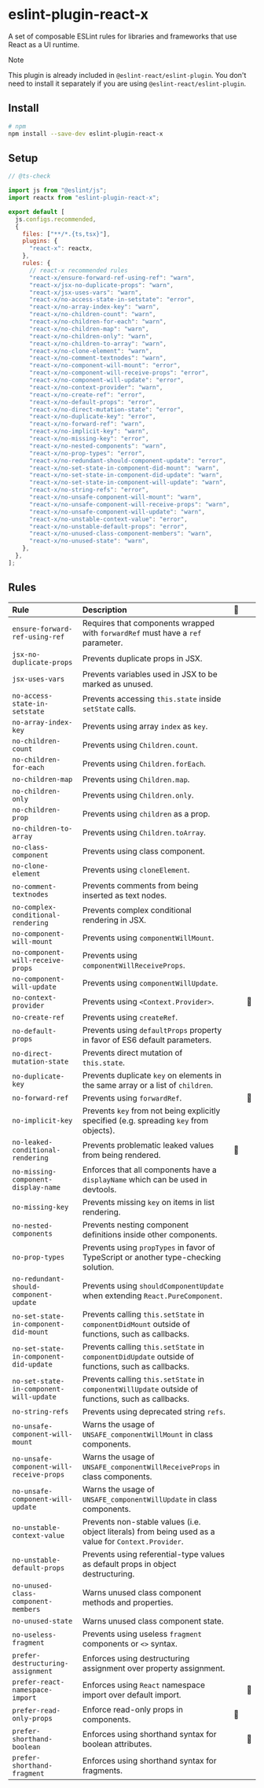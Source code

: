 # eslint-plugin-react-x

A set of composable ESLint rules for libraries and frameworks that use React as a UI runtime.

> [!NOTE]
> This plugin is already included in `@eslint-react/eslint-plugin`. You don't need to install it separately if you are using `@eslint-react/eslint-plugin`.

## Install

```sh
# npm
npm install --save-dev eslint-plugin-react-x
```

## Setup

```js
// @ts-check

import js from "@eslint/js";
import reactx from "eslint-plugin-react-x";

export default [
  js.configs.recommended,
  {
    files: ["**/*.{ts,tsx}"],
    plugins: {
      "react-x": reactx,
    },
    rules: {
      // react-x recommended rules
      "react-x/ensure-forward-ref-using-ref": "warn",
      "react-x/jsx-no-duplicate-props": "warn",
      "react-x/jsx-uses-vars": "warn",
      "react-x/no-access-state-in-setstate": "error",
      "react-x/no-array-index-key": "warn",
      "react-x/no-children-count": "warn",
      "react-x/no-children-for-each": "warn",
      "react-x/no-children-map": "warn",
      "react-x/no-children-only": "warn",
      "react-x/no-children-to-array": "warn",
      "react-x/no-clone-element": "warn",
      "react-x/no-comment-textnodes": "warn",
      "react-x/no-component-will-mount": "error",
      "react-x/no-component-will-receive-props": "error",
      "react-x/no-component-will-update": "error",
      "react-x/no-context-provider": "warn",
      "react-x/no-create-ref": "error",
      "react-x/no-default-props": "error",
      "react-x/no-direct-mutation-state": "error",
      "react-x/no-duplicate-key": "error",
      "react-x/no-forward-ref": "warn",
      "react-x/no-implicit-key": "warn",
      "react-x/no-missing-key": "error",
      "react-x/no-nested-components": "warn",
      "react-x/no-prop-types": "error",
      "react-x/no-redundant-should-component-update": "error",
      "react-x/no-set-state-in-component-did-mount": "warn",
      "react-x/no-set-state-in-component-did-update": "warn",
      "react-x/no-set-state-in-component-will-update": "warn",
      "react-x/no-string-refs": "error",
      "react-x/no-unsafe-component-will-mount": "warn",
      "react-x/no-unsafe-component-will-receive-props": "warn",
      "react-x/no-unsafe-component-will-update": "warn",
      "react-x/no-unstable-context-value": "error",
      "react-x/no-unstable-default-props": "error",
      "react-x/no-unused-class-component-members": "warn",
      "react-x/no-unused-state": "warn",
    },
  },
];
```

## Rules

| Rule                                     | Description                                                                                          | 💭  |     |
| :--------------------------------------- | :--------------------------------------------------------------------------------------------------- | :-: | :-: |
| `ensure-forward-ref-using-ref`           | Requires that components wrapped with `forwardRef` must have a `ref` parameter.                      |     |     |
| `jsx-no-duplicate-props`                 | Prevents duplicate props in JSX.                                                                     |     |     |
| `jsx-uses-vars`                          | Prevents variables used in JSX to be marked as unused.                                               |     |     |
| `no-access-state-in-setstate`            | Prevents accessing `this.state` inside `setState` calls.                                             |     |     |
| `no-array-index-key`                     | Prevents using array `index` as `key`.                                                               |     |     |
| `no-children-count`                      | Prevents using `Children.count`.                                                                     |     |     |
| `no-children-for-each`                   | Prevents using `Children.forEach`.                                                                   |     |     |
| `no-children-map`                        | Prevents using `Children.map`.                                                                       |     |     |
| `no-children-only`                       | Prevents using `Children.only`.                                                                      |     |     |
| `no-children-prop`                       | Prevents using `children` as a prop.                                                                 |     |     |
| `no-children-to-array`                   | Prevents using `Children.toArray`.                                                                   |     |     |
| `no-class-component`                     | Prevents using class component.                                                                      |     |     |
| `no-clone-element`                       | Prevents using `cloneElement`.                                                                       |     |     |
| `no-comment-textnodes`                   | Prevents comments from being inserted as text nodes.                                                 |     |     |
| `no-complex-conditional-rendering`       | Prevents complex conditional rendering in JSX.                                                       |     |     |
| `no-component-will-mount`                | Prevents using `componentWillMount`.                                                                 |     |     |
| `no-component-will-receive-props`        | Prevents using `componentWillReceiveProps`.                                                          |     |     |
| `no-component-will-update`               | Prevents using `componentWillUpdate`.                                                                |     |     |
| `no-context-provider`                    | Prevents using `<Context.Provider>`.                                                                 |     | 🔧  |
| `no-create-ref`                          | Prevents using `createRef`.                                                                          |     |     |
| `no-default-props`                       | Prevents using `defaultProps` property in favor of ES6 default parameters.                           |     |     |
| `no-direct-mutation-state`               | Prevents direct mutation of `this.state`.                                                            |     |     |
| `no-duplicate-key`                       | Prevents duplicate `key` on elements in the same array or a list of `children`.                      |     |     |
| `no-forward-ref`                         | Prevents using `forwardRef`.                                                                         |     | 🔧  |
| `no-implicit-key`                        | Prevents `key` from not being explicitly specified (e.g. spreading `key` from objects).              |     |     |
| `no-leaked-conditional-rendering`        | Prevents problematic leaked values from being rendered.                                              | 💭  |     |
| `no-missing-component-display-name`      | Enforces that all components have a `displayName` which can be used in devtools.                     |     |     |
| `no-missing-key`                         | Prevents missing `key` on items in list rendering.                                                   |     |     |
| `no-nested-components`                   | Prevents nesting component definitions inside other components.                                      |     |     |
| `no-prop-types`                          | Prevents using `propTypes` in favor of TypeScript or another type-checking solution.                 |     |     |
| `no-redundant-should-component-update`   | Prevents using `shouldComponentUpdate` when extending `React.PureComponent`.                         |     |     |
| `no-set-state-in-component-did-mount`    | Prevents calling `this.setState` in `componentDidMount` outside of functions, such as callbacks.     |     |     |
| `no-set-state-in-component-did-update`   | Prevents calling `this.setState` in `componentDidUpdate` outside of functions, such as callbacks.    |     |     |
| `no-set-state-in-component-will-update`  | Prevents calling `this.setState` in `componentWillUpdate` outside of functions, such as callbacks.   |     |     |
| `no-string-refs`                         | Prevents using deprecated string `refs`.                                                             |     |     |
| `no-unsafe-component-will-mount`         | Warns the usage of `UNSAFE_componentWillMount` in class components.                                  |     |     |
| `no-unsafe-component-will-receive-props` | Warns the usage of `UNSAFE_componentWillReceiveProps` in class components.                           |     |     |
| `no-unsafe-component-will-update`        | Warns the usage of `UNSAFE_componentWillUpdate` in class components.                                 |     |     |
| `no-unstable-context-value`              | Prevents non-stable values (i.e. object literals) from being used as a value for `Context.Provider`. |     |     |
| `no-unstable-default-props`              | Prevents using referential-type values as default props in object destructuring.                     |     |     |
| `no-unused-class-component-members`      | Warns unused class component methods and properties.                                                 |     |     |
| `no-unused-state`                        | Warns unused class component state.                                                                  |     |     |
| `no-useless-fragment`                    | Prevents using useless `fragment` components or `<>` syntax.                                         |     |     |
| `prefer-destructuring-assignment`        | Enforces using destructuring assignment over property assignment.                                    |     |     |
| `prefer-react-namespace-import`          | Enforces using `React` namespace import over default import.                                         |     | 🔧  |
| `prefer-read-only-props`                 | Enforce read-only props in components.                                                               | 💭  |     |
| `prefer-shorthand-boolean`               | Enforces using shorthand syntax for boolean attributes.                                              |     | 🔧  |
| `prefer-shorthand-fragment`              | Enforces using shorthand syntax for fragments.                                                       |     |     |
